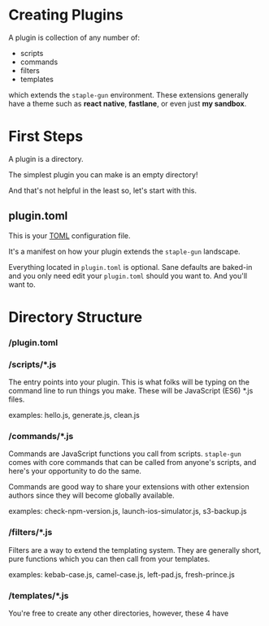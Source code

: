# Creating Plugins

A plugin is collection of any number of:

* scripts
* commands
* filters
* templates 

which extends the `staple-gun` environment.  These extensions generally have a
theme such as **react native**, **fastlane**, or even just **my sandbox**.

# First Steps

A plugin is a directory.

The simplest plugin you can make is an empty directory!

And that's not helpful in the least so, let's start with this.

## plugin.toml

This is your [TOML](./what-is-toml.md) configuration file.  

It's a manifest on how your plugin extends the `staple-gun` landscape.

Everything located in `plugin.toml` is optional.  Sane defaults are baked-in
and you only need edit your `plugin.toml` should you want to.  And you'll 
want to.


# Directory Structure

### /plugin.toml


### /scripts/*.js

The entry points into your plugin.  This is what folks will be typing on 
the command line to run things you make.  These will be JavaScript (ES6) 
*.js files.

examples:  hello.js, generate.js, clean.js

### /commands/*.js
Commands are JavaScript functions you call from scripts.  `staple-gun` 
comes with core commands that can be called from anyone's scripts, and 
here's your opportunity to do the same.

Commands are good way to share your extensions with other extension
authors since they will become globally available.

examples: check-npm-version.js, launch-ios-simulator.js, s3-backup.js 
  
### /filters/*.js

Filters are a way to extend the templating system.  They are generally
short, pure functions which you can then call from your templates.

examples: kebab-case.js, camel-case.js, left-pad.js, fresh-prince.js

### /templates/*.js

You're free to create any other directories, however, these 4 have 

